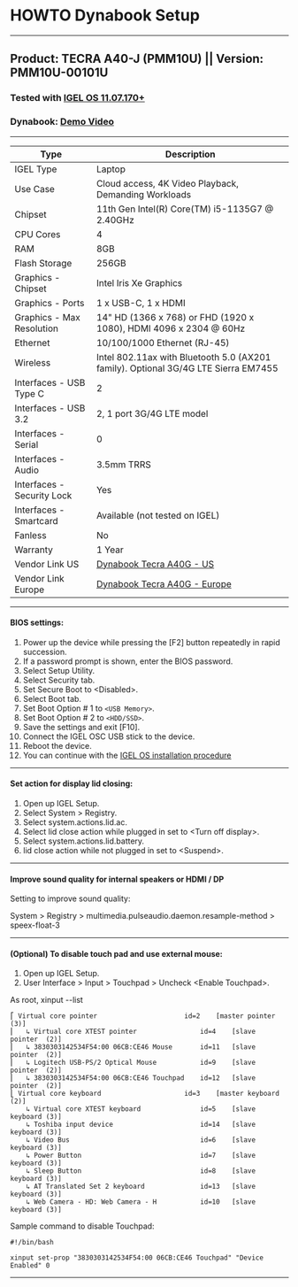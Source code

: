 # HOWTO Dynabook Setup

-----

## Product: TECRA A40-J (PMM10U) || Version: PMM10U-00101U

### Tested with [IGEL OS 11.07.170+](https://www.igel.com/software-downloads/workspace-edition/)

### Dynabook: [Demo Video](https://www.linkedin.com/posts/dynabookeurope_igel-igelos-vdisec-activity-6879395877476147200-XU6L)

-----

|  Type        | Description           |
|--------------|-----------------------|
| IGEL Type | Laptop |
| Use Case  | Cloud access, 4K Video Playback, Demanding Workloads |
| Chipset | 11th Gen Intel(R) Core(TM) i5-1135G7 @ 2.40GHz |
| CPU Cores | 4 |
| RAM | 8GB |
| Flash Storage | 256GB |
| Graphics - Chipset | Intel Iris Xe Graphics |
| Graphics - Ports | 1 x USB-C, 1 x HDMI |
| Graphics - Max Resolution | 14" HD (1366 x 768) or FHD (1920 x 1080), HDMI 4096 x 2304 @ 60Hz |
| Ethernet | 10/100/1000 Ethernet (RJ-45) |
| Wireless | Intel 802.11ax with Bluetooth 5.0 (AX201 family). Optional 3G/4G LTE Sierra EM7455 |
| Interfaces - USB Type C | 2 |
| Interfaces - USB 3.2 | 2, 1 port 3G/4G LTE model |
| Interfaces - Serial | 0 |
| Interfaces - Audio | 3.5mm TRRS |
| Interfaces - Security Lock | Yes |
| Interfaces - Smartcard | Available (not tested on IGEL) |
| Fanless | No |
| Warranty | 1 Year |
| Vendor Link US | [Dynabook Tecra A40G - US](https://us.dynabook.com/computers-tablets/laptops/tecra/A40) |
| Vendor Link Europe | [Dynabook Tecra A40G - Europe](https://emea.dynabook.com/laptops/tecra/tecra-a40/) |

-----

#### BIOS settings:

1. Power up the device while pressing the [F2] button repeatedly in rapid succession.
2. If a password prompt is shown, enter the BIOS password.
3. Select Setup Utility.
4. Select Security tab.
5. Set Secure Boot to \<Disabled>.
6. Select Boot tab.
7. Set Boot Option \# 1 to `<USB Memory>`.
8. Set Boot Option \# 2 to `<HDD/SSD>`.
9. Save the settings and exit [F10].
10. Connect the IGEL OSC USB stick to the device.
11. Reboot the device.
12. You can continue with the [IGEL OS installation procedure](https://kb.igel.com/en/igel-os/current/installation-procedure)

-----

#### Set action for display lid closing:

1. Open up IGEL Setup.
2. Select System > Registry.
3. Select system.actions.lid.ac.
4. Select lid close action while plugged in set to \<Turn off display>.
5. Select system.actions.lid.battery.
4. lid close action while not plugged in set to \<Suspend>.

-----

#### Improve sound quality for internal speakers or HDMI / DP

Setting to improve sound quality:

System > Registry > multimedia.pulseaudio.daemon.resample-method > speex-float-3

-----

#### (Optional) To disable touch pad and use external mouse:

1. Open up IGEL Setup.
2. User Interface > Input > Touchpad > Uncheck \<Enable Touchpad>.

As root, xinput --list

``` linenums="1"
⎡ Virtual core pointer                    	id=2	[master pointer  (3)]
⎜   ↳ Virtual core XTEST pointer              	id=4	[slave  pointer  (2)]
⎜   ↳ 3830303142534F54:00 06CB:CE46 Mouse     	id=11	[slave  pointer  (2)]
⎜   ↳ Logitech USB-PS/2 Optical Mouse         	id=9	[slave  pointer  (2)]
⎜   ↳ 3830303142534F54:00 06CB:CE46 Touchpad  	id=12	[slave  pointer  (2)]
⎣ Virtual core keyboard                   	id=3	[master keyboard (2)]
    ↳ Virtual core XTEST keyboard             	id=5	[slave  keyboard (3)]
    ↳ Toshiba input device                    	id=14	[slave  keyboard (3)]
    ↳ Video Bus                               	id=6	[slave  keyboard (3)]
    ↳ Power Button                            	id=7	[slave  keyboard (3)]
    ↳ Sleep Button                            	id=8	[slave  keyboard (3)]
    ↳ AT Translated Set 2 keyboard            	id=13	[slave  keyboard (3)]
    ↳ Web Camera - HD: Web Camera - H         	id=10	[slave  keyboard (3)]
```

Sample command to disable Touchpad:

``` linenums="1"
#!/bin/bash

xinput set-prop "3830303142534F54:00 06CB:CE46 Touchpad" "Device Enabled" 0
```

----
